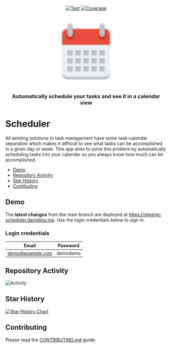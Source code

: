 <p align="center">
<br/>
<a href="https://github.com/d4vidsha/scheduler/actions?query=workflow%3ATest" target="_blank"><img src="https://github.com/d4vidsha/scheduler/workflows/Test/badge.svg" alt="Test"></a>
<a href="https://coverage-badge.samuelcolvin.workers.dev/redirect/d4vidsha/scheduler" target="_blank"><img src="https://coverage-badge.samuelcolvin.workers.dev/d4vidsha/scheduler.svg" alt="Coverage"></a>
<br/>
<br/>
</p>

<p align="center">
<img src="frontend/public/assets/images/calendar-icon.svg" width="200" title="Scheduler">
</p>
<h3 align="center">Automatically schedule your tasks and see it in a calendar view</h3>

# Scheduler

All existing solutions to task management have some task-calendar separation which makes it difficult to see what tasks can be accomplished in a given day or week. This app aims to solve this problem by automatically scheduling tasks into your calendar so you always know how much can be accomplished.

- [Demo](#demo)
- [Repository Activity](#repository-activity)
- [Star History](#star-history)
- [Contibuting](#contributing)

## Demo

The **latest changes** from the main branch are deployed at <https://staging-scheduler.davidsha.me>. Use the login credentials below to sign in.

### Login credentials

| Email            | Password |
| ---------------- | -------- |
| demo@example.com | demodemo |

## Repository Activity

![Activity](https://repobeats.axiom.co/api/embed/63869a0e9316248344d686397f2260c3740a3ffe.svg "Repobeats analytics image")

## Star History

<a href="https://star-history.com/#d4vidsha/scheduler&Date">
 <picture>
   <source media="(prefers-color-scheme: dark)" srcset="https://api.star-history.com/svg?repos=d4vidsha/scheduler&type=Date&theme=dark" />
   <source media="(prefers-color-scheme: light)" srcset="https://api.star-history.com/svg?repos=d4vidsha/scheduler&type=Date" />
   <img alt="Star History Chart" src="https://api.star-history.com/svg?repos=d4vidsha/scheduler&type=Date" />
 </picture>
</a>

## Contributing

Please read the [CONTRIBUTING.md](CONTRIBUTING.md) guide.
